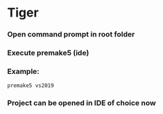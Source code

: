 # Tiger
### Open command prompt in root folder
### Execute premake5 (ide)

### Example:

```
premake5 vs2019
```

### Project can be opened in IDE of choice now
